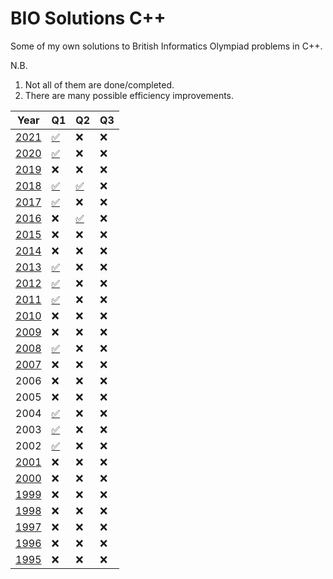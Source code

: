 # BIO Solutions C++
Some of my own solutions to British Informatics Olympiad problems in C++. 

N.B.
1. Not all of them are done/completed. 
2. There are many possible efficiency improvements.

| **Year** | **Q1** | **Q2** | **Q3** |
|----------|--------|--------|--------|
| [2021](https://olympiad.org.uk/papers/2021/bio/bio21-exam.pdf)     | [✅](https://github.com/alioth43/BIO-Solutions-/blob/main/!BIO/2021/downpat.cpp)      | ❌      | ❌      |
| [2020](https://olympiad.org.uk/papers/2020/bio/bio20-exam.pdf)     | [✅](https://github.com/alioth43/BIO-Solutions-/blob/main/!BIO/2020/numerals.cpp)      | ❌      | ❌      |
| [2019](https://olympiad.org.uk/papers/2019/bio/bio19-exam.pdf)     | ❌      | ❌      | ❌      |
| [2018](https://olympiad.org.uk/papers/2018/bio/bio18-exam.pdf)     | [✅](https://github.com/alioth43/BIO-Solutions-/blob/main/!BIO/2010s/2018/debt.cpp)      | [✅](https://github.com/alioth43/BIO-Solutions-/blob/main/!BIO/2010s/2018/ring.cpp)      | ❌      |
| [2017](https://olympiad.org.uk/papers/2017/bio/bio17-exam.pdf)     | [✅](https://github.com/alioth43/BIO-Solutions-/blob/main/!BIO/2010s/2017/triangle.cpp)      | ❌      | ❌      |
| [2016](https://olympiad.org.uk/papers/2016/bio/bio16-exam.pdf)     | ❌      | [✅](https://github.com/alioth43/BIO-Solutions-/blob/main/!BIO/2010s/2016/migration.cpp)      | ❌      |
| [2015](https://olympiad.org.uk/papers/2015/bio/bio15-exam.pdf)     | ❌      | ❌      | ❌      |
| [2014](https://olympiad.org.uk/papers/2014/bio/bio14-exam.pdf)     | ❌      | ❌      | ❌      |
| [2013](https://olympiad.org.uk/papers/2013/bio/bio13-exam.pdf)     | [✅](https://github.com/alioth43/BIO-Solutions-/blob/main/!BIO/2010s/2013/clockwatch.cpp)      | ❌      | ❌      |
| [2012](https://olympiad.org.uk/papers/2012/bio/bio12-exam.pdf)     | [✅](https://github.com/alioth43/BIO-Solutions-/blob/main/!BIO/2010s/2012/primefac.cpp)      | ❌      | ❌      |
| [2011](https://olympiad.org.uk/papers/2011/bio/bio2011-Round1-Exam.pdf)     | [✅](https://github.com/alioth43/BIO-Solutions-/blob/main/!BIO/2010s/2011/fibletters.cpp)      | ❌      | ❌      |
| [2010](https://olympiad.org.uk/papers/2010/bio/bio-10-exam.pdf)     | ❌      | ❌      | ❌      |
| [2009](https://olympiad.org.uk/papers/2009/bio/bio09-exam.pdf)     | ❌      | ❌      | ❌      |
| [2008](https://olympiad.org.uk/papers/2008/bio/bio08-exam.pdf)     | [✅](https://github.com/alioth43/BIO-Solutions-/blob/main/!BIO/2000s/2008/goldbach.cpp)      | ❌      | ❌      |
| [2007](https://olympiad.org.uk/papers/2007/bio/bio07exam.pdf)     | ❌      | ❌      | ❌      |
| 2006     | ❌      | ❌      | ❌      |
| 2005     | ❌      | ❌      | ❌      |
| 2004     | [✅](https://github.com/alioth43/BIO-Solutions-/blob/main/!BIO/2000s/2004/isbn.cpp)      | ❌      | ❌      |
| 2003     | [✅](https://github.com/alioth43/BIO-Solutions-/blob/main/!BIO/2000s/2003/lojban.cpp)      | ❌      | ❌      |
| 2002     | [✅](https://github.com/alioth43/BIO-Solutions-/blob/main/!BIO/2000s/2002/friendgame.cpp)      | ❌      | ❌      |
| [2001](https://olympiad.org.uk/papers/2001/bio/round_one.html)     | ❌      | ❌      | ❌      |
| [2000](https://olympiad.org.uk/papers/2000/bio/round_one.html)     | ❌      | ❌      | ❌      |
| [1999](https://olympiad.org.uk/papers/1999/bio/round_one.html)     | ❌      | ❌      | ❌      |
| [1998](https://olympiad.org.uk/papers/1998/bio/round_one.html)     | ❌      | ❌      | ❌      |
| [1997](https://olympiad.org.uk/papers/1997/bio/round_one.html)     | ❌      | ❌      | ❌      |
| [1996](https://olympiad.org.uk/papers/1996/bio/bio96_r1.html)     | ❌      | ❌      | ❌      |
| [1995](https://olympiad.org.uk/papers/1995/bio/index.html)     | ❌      | ❌      | ❌      |
